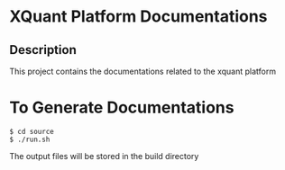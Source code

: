 # XQuant Platform Documentations

## Description

This project contains the documentations related to the xquant platform

# To Generate Documentations

```shell
$ cd source
$ ./run.sh
```

The output files will be stored in the build directory
